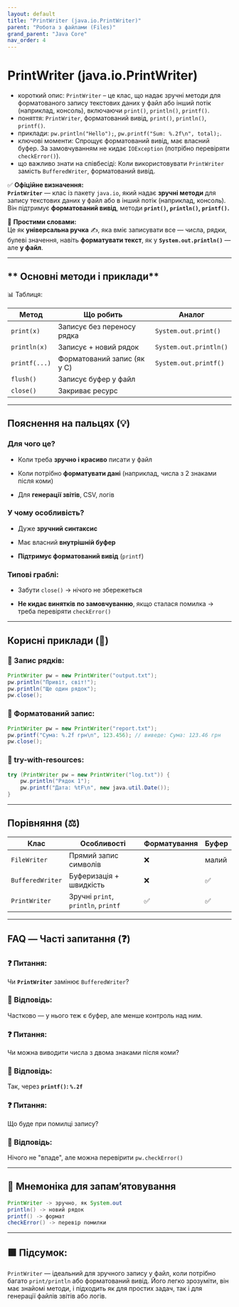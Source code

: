 ```yaml
---
layout: default
title: "PrintWriter (java.io.PrintWriter)"
parent: "Робота з файлами (Files)"
grand_parent: "Java Core"
nav_order: 4
---
```


# PrintWriter (java.io.PrintWriter)

*   короткий опис: `PrintWriter` – це клас, що надає зручні методи для форматованого запису текстових даних у файл або інший потік (наприклад, консоль), включаючи `print()`, `println()`, `printf()`.
*   поняття: `PrintWriter`, форматований вивід, `print()`, `println()`, `printf()`.
*   приклади: `pw.println("Hello");`, `pw.printf("Sum: %.2f\n", total);`.
*   ключові моменти: Спрощує форматований вивід, має власний буфер. За замовчуванням не кидає `IOException` (потрібно перевіряти `checkError()`).
*   що важливо знати на співбесіді: Коли використовувати `PrintWriter` замість `BufferedWriter`, форматований вивід.

✅ **Офіційне визначення:**  
**`PrintWriter`** — клас із пакету `java.io`, який надає **зручні методи** для запису текстових даних у файл або в інший потік (наприклад, консоль). Він підтримує **форматований вивід**, методи **`print()`, `println()`, `printf()`.**

🧠 **Простими словами:**  
Це як **універсальна ручка** ✍️, яка вміє записувати все — числа, рядки, булеві значення, навіть **форматувати текст**, як у **`System.out.println()`** — але **у файл**.

---

## ** Основні методи і приклади**

📊 Таблиця:

| Метод | Що робить | Аналог |
| ----- | ----- | ----- |
| `print(x)` | Записує без переносу рядка | `System.out.print()` |
| `println(x)` | Записує \+ новий рядок | `System.out.println()` |
| `printf(...)` | Форматований запис (як у C) | `System.out.printf()` |
| `flush()` | Записує буфер у файл |  |
| `close()` | Закриває ресурс |  |

---

## **Пояснення на пальцях (💡)**

### **Для чого це?**


* Коли треба **зручно і красиво** писати у файл

* Коли потрібно **форматувати дані** (наприклад, числа з 2 знаками після коми)

* Для **генерації звітів**, CSV, логів

### **У чому особливість?**

* Дуже **зручний синтаксис**

* Має власний **внутрішній буфер**

* **Підтримує форматований вивід** (`printf`)

### **Типові граблі:**

* Забути `close()` -> нічого не збережеться

* **Не кидає винятків по замовчуванню**, якщо сталася помилка -> треба перевіряти `checkError()`

---

## **Корисні приклади (🧪)**

### **🔹 Запис рядків:**

```java
PrintWriter pw = new PrintWriter("output.txt");
pw.println("Привіт, світ!");
pw.println("Ще один рядок");
pw.close();
```
### **🔹 Форматований запис:**

```java
PrintWriter pw = new PrintWriter("report.txt");
pw.printf("Сума: %.2f грн\n", 123.456); // виведе: Сума: 123.46 грн
pw.close();
```
### **🔹 try-with-resources:**

```java
try (PrintWriter pw = new PrintWriter("log.txt")) {
    pw.println("Рядок 1");
    pw.printf("Дата: %tF\n", new java.util.Date());
}
```
---

## **Порівняння (⚖️)**

| Клас | Особливості | Форматування | Буфер |
| ----- | ----- | ----- | ----- |
| `FileWriter` | Прямий запис символів | ❌ | малий |
| `BufferedWriter` | Буферизація \+ швидкість | ❌ | ✅ |
| `PrintWriter` | Зручні `print`, `println`, `printf` | ✅ | ✅ |

---

## **FAQ — Часті запитання (❓)**

### **❓ Питання:**

 Чи **`PrintWriter`** замінює `BufferedWriter`?  
### **💬 Відповідь:**

 Частково — у нього теж є буфер, але менше контроль над ним.

### **❓ Питання:**

 Чи можна виводити числа з двома знаками після коми?  
### **💬 Відповідь:**

 Так, через **`printf()`: `%.2f`**

### **❓ Питання:**

 Що буде при помилці запису?  
### **💬 Відповідь:**

 Нічого не "впаде", але можна перевірити `pw.checkError()`

---

## **🧠 Мнемоніка для запам’ятовування**

```java
PrintWriter -> зручно, як System.out
println() -> новий рядок
printf() -> формат
checkError() -> перевір помилки
```
---

## **🟩 Підсумок:**

`PrintWriter` — ідеальний для зручного запису у файл, коли потрібно багато `print/println` або форматований вивід. Його легко зрозуміти, він має знайомі методи, і підходить як для простих задач, так і для генерації файлів звітів або логів.